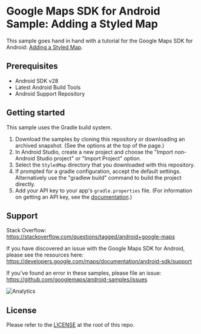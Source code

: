 Google Maps SDK for Android Sample: Adding a Styled Map
===================================================

This sample goes hand in hand with a tutorial for the Google Maps SDK for Android:
[Adding a Styled Map](https://developers.google.com/maps/documentation/android-sdk/styling).

Prerequisites
--------------

- Android SDK v28
- Latest Android Build Tools
- Android Support Repository

Getting started
---------------

This sample uses the Gradle build system.

1. Download the samples by cloning this repository or downloading an archived
  snapshot. (See the options at the top of the page.)
1. In Android Studio, create a new project and choose the "Import non-Android Studio project" or
  "Import Project" option.
1. Select the `StyledMap` directory that you downloaded with this repository.
1. If prompted for a gradle configuration, accept the default settings.
  Alternatively use the "gradlew build" command to build the project directly.
1. Add your API key to your app's `gradle.properties` file.
  (For information on getting an API key, see the
  [documentation](https://developers.google.com/maps/documentation/android-sdk/signup).)

Support
-------

Stack Overflow: https://stackoverflow.com/questions/tagged/android+google-maps

If you have discovered an issue with the Google Maps SDK for Android, please see
the resources here: https://developers.google.com/maps/documentation/android-sdk/support

If you've found an error in these samples, please file an issue:
https://github.com/googlemaps/android-samples/issues

![Analytics](https://ga-beacon.appspot.com/UA-12846745-20/android-samples-apidemos/readme?pixel)

License
-------

Please refer to the [LICENSE](https://github.com/googlemaps/android-samples/blob/master/LICENSE) at the root of this repo.
